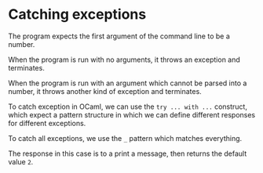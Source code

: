 # Catching exceptions

The program expects the first argument of the command line to be a number.

When the program is run with no arguments, it throws an exception and terminates.

When the program is run with an argument which cannot be parsed into a number, it throws another kind of exception and terminates.

To catch exception in OCaml, we can use the `try ... with ...` construct, which expect a pattern structure in which we can define different responses for different exceptions.

To catch all exceptions, we use the `_` pattern which matches everything.

The response in this case is to a print a message, then returns the default value `2`.

